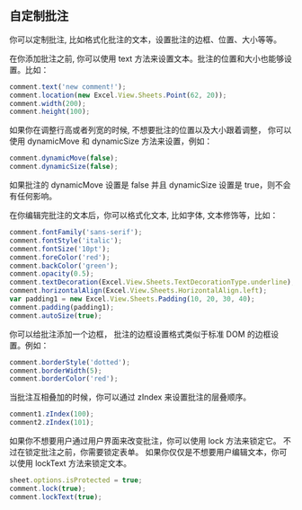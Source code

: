 ## 自定制批注
你可以定制批注, 比如格式化批注的文本，设置批注的边框、位置、大小等等。

在你添加批注之前, 你可以使用 text 方法来设置文本。批注的位置和大小也能够设置。比如：
```JavaScript
comment.text('new comment!');
comment.location(new Excel.View.Sheets.Point(62, 20));
comment.width(200);
comment.height(100);
```

如果你在调整行高或者列宽的时候, 不想要批注的位置以及大小跟着调整， 你可以使用 dynamicMove 和 dynamicSize 方法来设置，例如：
```JavaScript
comment.dynamicMove(false);
comment.dynamicSize(false);
```

如果批注的 dynamicMove 设置是 false 并且 dynamicSize 设置是 true，则不会有任何影响。

在你编辑完批注的文本后，你可以格式化文本, 比如字体, 文本修饰等，比如：
```JavaScript
comment.fontFamily('sans-serif');
comment.fontStyle('italic');
comment.fontSize('10pt');
comment.foreColor('red');
comment.backColor('green');
comment.opacity(0.5);
comment.textDecoration(Excel.View.Sheets.TextDecorationType.underline);
comment.horizontalAlign(Excel.View.Sheets.HorizontalAlign.left);
var padding1 = new Excel.View.Sheets.Padding(10, 20, 30, 40);
comment.padding(padding1);
comment.autoSize(true);
```

你可以给批注添加一个边框， 批注的边框设置格式类似于标准 DOM 的边框设置。例如：
```JavaScript
comment.borderStyle('dotted');
comment.borderWidth(5);
comment.borderColor('red');
```

当批注互相叠加的时候，你可以通过 zIndex 来设置批注的层叠顺序。
```JavaScript
comment1.zIndex(100);
comment2.zIndex(101);
```

如果你不想要用户通过用户界面来改变批注，你可以使用 lock 方法来锁定它。 不过在锁定批注之前，你需要锁定表单。 如果你仅仅是不想要用户编辑文本，你可以使用 lockText 方法来锁定文本。
```JavaScript
sheet.options.isProtected = true;
comment.lock(true);
comment.lockText(true);
```
